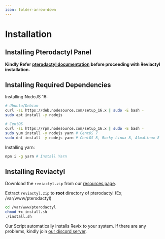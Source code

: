 ```yaml
---
icon: folder-arrow-down
---
```


# Installation

## Installing Pterodactyl Panel

**Kindly Refer** [**pterodactyl documentation**](https://pterodactyl.io/panel/1.0/getting_started.html) **before proceeding with Reviactyl installation.**

## Installing Required Dependencies

Installing NodeJS 16:

```bash
# Ubuntu/Debian
curl -sL https://deb.nodesource.com/setup_16.x | sudo -E bash -
sudo apt install -y nodejs

# CentOS
curl -sL https://rpm.nodesource.com/setup_16.x | sudo -E bash -
sudo yum install -y nodejs yarn # CentOS 7
sudo dnf install -y nodejs yarn # CentOS 8, Rocky Linux 8, AlmaLinux 8
```

Installing yarn:

```bash
npm i -g yarn # Install Yarn
```

## Installing Reviactyl

Download the `reviactyl.zip`  from our [resources page](https://devnex.pro/resources/resource/10-revix-theme-for-pterodactyl/).&#x20;

Extract `reviactyl.zip` to **root** directory of pterodactyl (Ex; /var/www/pterodactyl)

```bash
cd /var/www/pterodactyl
chmod +x install.sh
./install.sh
```

Our Script automatically installs Revix to your system. If there are any problems, kindly join [our discord server](https://discord.gg/ZrRsNKK94R).
